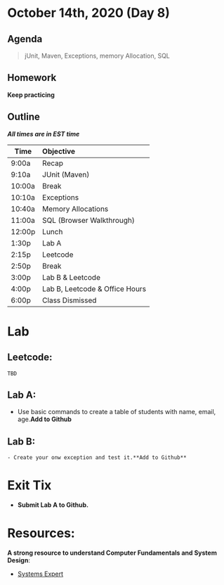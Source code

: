 # October 14th, 2020 (Day 8)

## Agenda
> jUnit, Maven, Exceptions, memory Allocation, SQL

## Homework 
**Keep practicing**

## Outline
_**All times are in EST time**_

| Time   | Objective                        |
| -------|:---------------------------------|
| 9:00a  | Recap                            |
| 9:10a  | JUnit  (Maven)                   |
| 10:00a | Break                            |
| 10:10a | Exceptions                       |
| 10:40a | Memory Allocations               |
| 11:00a | SQL  (Browser Walkthrough)       |
| 12:00p | Lunch                            |
| 1:30p  | Lab A                            | 
| 2:15p  | Leetcode                         |
| 2:50p  | Break                            |
| 3:00p  | Lab B & Leetcode                 |
| 4:00p  | Lab B, Leetcode & Office Hours   |
| 6:00p  | Class Dismissed                  |

# Lab
  ## Leetcode:

    TBD

  ## Lab A: 
  - Use basic commands to create a table of students with name, email, age.**Add to Github**

  ## Lab B: 
    - Create your onw exception and test it.**Add to Github**

# Exit Tix 
  - **Submit Lab A to Github.**

# Resources:
**A strong resource to understand Computer Fundamentals and System Design**:
- [Systems Expert](https://www.algoexpert.io/systems/product)